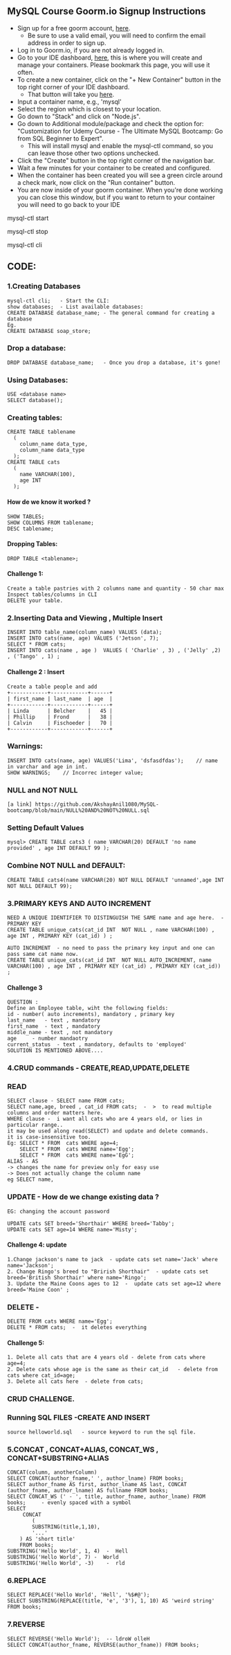 ## MySQL Course Goorm.io Signup Instructions

- Sign up for a free goorm account, [here](https://accounts.goorm.io/signup).
	- Be sure to use a valid email, you will need to confirm the email address in order to sign up.
- Log in to Goorm.io, if you are not already logged in.
- Go to your IDE dashboard, [here](https://ide.goorm.io/my), this is where you will create and manage your containers. Please bookmark this page, you will use it often.
- To create a new container, click on the "+ New Container" button in the top right corner of your IDE dashboard.
	- That button will take you [here](https://ide.goorm.io/container/new).
- Input a container name, e.g., 'mysql'
- Select the region which is closest to your location.
- Go down to "Stack" and click on "Node.js".
- Go down to Additional module/package and check the option for: "Customization for Udemy Course - The Ultimate MySQL Bootcamp: Go from SQL Beginner to Expert".
	- This will install mysql and enable the mysql-ctl command, so you can leave those other two options unchecked.
- Click the "Create" button in the top right corner of the navigation bar.
- Wait a few minutes for your container to be created and configured.
- When the container has been created you will see a green circle around a check mark, now click on the "Run container" button.
- You are now inside of your goorm container. When you're done working you can close this window, but if you want to return to your container you will need to go back to your IDE

mysql-ctl start

mysql-ctl stop

mysql-ctl cli
## CODE:
### 1.Creating Databases
	mysql-ctl cli;   - Start the CLI:
	show databases;  - List available databases:
	CREATE DATABASE database_name; - The general command for creating a database
	Eg.
	CREATE DATABASE soap_store;
### Drop a database:
	DROP DATABASE database_name;   - Once you drop a database, it's gone!
### Using Databases:
	USE <database name>
	SELECT database();
### Creating tables:
	CREATE TABLE tablename
	  (
	    column_name data_type,
	    column_name data_type
	  );
	CREATE TABLE cats
	  (
	    name VARCHAR(100),
	    age INT
	  );
#### How de we know it worked ?
	SHOW TABLES;
	SHOW COLUMNS FROM tablename;
	DESC tablename;
#### Dropping Tables:
	DROP TABLE <tablename>;
#### Challenge 1:  
	Create a table pastries with 2 columns name and quantity - 50 char max
	Inspect tables/columns in CLI
	DELETE your table.
### 2.Inserting Data and Viewing , Multiple Insert
	INSERT INTO table_name(column_name) VALUES (data);
	INSERT INTO cats(name, age) VALUES ('Jetson', 7);
	SELECT * FROM cats;
	INSERT INTO cats(name , age )  VALUES ( 'Charlie' , 3) , ('Jelly' ,2) , ('Tango' , 1) ;
#### Challenge 2 :  Insert
	Create a table people and add
	+------------+------------+------+
	| first_name | last_name  | age  |
	+------------+------------+------+
	| Linda      | Belcher    |   45 |
	| Phillip    | Frond      |   38 |
	| Calvin     | Fischoeder |   70 |
	+------------+------------+------+
### Warnings:
	INSERT INTO cats(name, age) VALUES('Lima', 'dsfasdfdas');    // name in varchar and age in int.
	SHOW WARNINGS;    // Incorrec integer value;
### NULL and NOT NULL
	[a link] https://github.com/AkshayAnil1080/MySQL-bootcamp/blob/main/NULL%20AND%20NOT%20NULL.sql
### Setting Default Values
	mysql> CREATE TABLE cats3 ( name VARCHAR(20) DEFAULT 'no name provided' , age INT DEFAULT 99 );
### Combine NOT NULL and DEFAULT:
	CREATE TABLE cats4(name VARCHAR(20) NOT NULL DEFAULT 'unnamed',age INT NOT NULL DEFAULT 99);

### 3.PRIMARY KEYS AND AUTO INCREMENT
	NEED A UNIQUE IDENTIFIER TO DISTINGUISH THE SAME name and age here.  - PRIMARY KEY
	CREATE TABLE unique_cats(cat_id INT  NOT NULL , name VARCHAR(100) , age INT , PRIMARY KEY (cat_id) ) ;

	AUTO INCREMENT  - no need to pass the primary key input and one can pass same cat name now.
	CREATE TABLE unique_cats(cat_id INT  NOT NULL AUTO_INCREMENT, name VARCHAR(100) , age INT , PRIMARY KEY (cat_id) , PRIMARY KEY (cat_id)) ;
#### Challenge 3
	QUESTION :
	Define an Employee table, wiht the following fields:
	id - number( auto increments), mandatory , primary key
	last_name  	- text , mandatory
	first_name	- text , mandatory
	middle_name	- text , not mandatory
	age		- number mandaotry
	current_status	- text , mandatory, defaults to 'employed'
	SOLUTION IS MENTIONED ABOVE....

### 4.CRUD commands - CREATE,READ,UPDATE,DELETE
### READ
	SELECT clause - SELECT name FROM cats;
	SELECT name,age, breed , cat_id FROM cats;	-  >  to read multiple columns and order matters here.
	WHERE clause -  i want all cats who are 4 years old, or lies in particular range..
	it may be used along read(SELECT) and update and delete commands.
	it is case-insensitive too.
	Eg: SELECT * FROM  cats WHERE age=4;
	    SELECT * FROM  cats WHERE name='Egg';
	    SELECT * FROM  cats WHERE name='EgG';
	ALIAS - AS
	-> changes the name for preview only for easy use
	-> Does not actually change the column name
	eg SELECT name,

### UPDATE - How de we change existing data ?
	EG: changing the account password

	UPDATE cats SET breed='Shorthair' WHERE breed='Tabby';
	UPDATE cats SET age=14 WHERE name='Misty';
#### Challenge 4: update
	1.Change jackson's name to jack  - update cats set name='Jack' where name='Jackson';
	2. Change Ringo's breed to "Brirish Shorthair"  - update cats set breed='British Shorthair' where name='Ringo';
	3. Update the Maine Coons ages to 12  -  update cats set age=12 where breed='Maine Coon' ;

### DELETE -  
	DELETE FROM cats WHERE name='Egg';
	DELETE * FROM cats;  -  it deletes everything
#### Challenge 5:
	1. Delete all cats that are 4 years old - delete from cats where age=4;
	2. Delete cats whose age is the same as their cat_id   - delete from cats where cat_id=age;
	3. Delete all cats here  - delete from cats;

### CRUD CHALLENGE.
### Running SQL FILES -CREATE AND INSERT
	source helloworld.sql   - source keyword to run the sql file.
### 5.CONCAT , CONCAT+ALIAS, CONCAT_WS , CONCAT+SUBSTRING+ALIAS
	CONCAT(column, anotherColumn)
	SELECT CONCAT(author_fname,' ', author_lname) FROM books;
	SELECT author_fname AS first, author_lname AS last, CONCAT (author_fname, author_lname) AS fullname FROM books;
	SELECT CONCAT_WS (' - ', title, author_fname, author_lname) FROM books;     - evenly spaced with a symbol
	SELECT
   		 CONCAT
    		(
       		SUBSTRING(title,1,10),
       		'...'
   		) AS 'short title'
   		FROM books;
	SUBSTRING('Hello World', 1, 4)  -  Hell
	SUBSTRING('Hello World', 7)	-  World
	SUBSTRING('Hello World', -3)	-  rld
### 6.REPLACE
	SELECT REPLACE('Hello World', 'Hell', '%$#@');
	SELECT SUBSTRING(REPLACE(title, 'e', '3'), 1, 10) AS 'weird string' FROM books;
### 7.REVERSE
	SELECT REVERSE('Hello World');  -- ldroW olleH  
	SELECT CONCAT(author_fname, REVERSE(author_fname)) FROM books;
